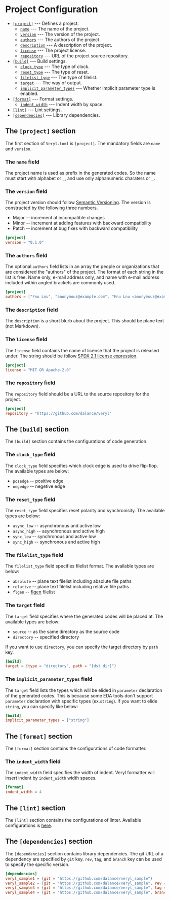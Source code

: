 # Project Configuration

* [`[project]`](01_project_configuration.md#the-project-section) --- Defines a project.
  * [`name`](01_project_configuration.md#the-name-field) --- The name of the project.
  * [`version`](01_project_configuration.md#the-version-field) --- The version of the project.
  * [`authors`](01_project_configuration.md#the-authors-field) --- The authors of the project.
  * [`description`](01_project_configuration.md#the-description-field) --- A description of the project.
  * [`license`](01_project_configuration.md#the-license-field) --- The project license.
  * [`repository`](01_project_configuration.md#the-repository-field) --- URL of the project source repository.
* [`[build]`](01_project_configuration.md#the-build-section) --- Build settings.
  * [`clock_type`](01_project_configuration.md#the-clock_type-field) --- The type of clock.
  * [`reset_type`](01_project_configuration.md#the-reset_type-field) --- The type of reset.
  * [`filelist_type`](01_project_configuration.md#the-filelist_type-field) --- The type of filelist.
  * [`target`](01_project_configuration.md#the-target-field) --- The way of output.
  * [`implicit_parameter_types`](01_project_configuration.md#the-implicit_parameter_types-field) --- Whether implicit parameter type is enabled.
* [`[format]`](01_project_configuration.md#the-format-section) --- Format settings.
  * [`indent_width`](01_project_configuration.md#the-indent_width-field) --- Indent width by space.
* [`[lint]`](01_project_configuration.md#the-lint-section) --- Lint settings.
* [`[dependencies]`](01_project_configuration.md#the-dependencies-section) --- Library dependencies.

## The `[project]` section

The first section of `Veryl.toml` is `[project]`.
The mandatory fields are `name` and `version`.

### The `name` field

The project name is used as prefix in the generated codes.
So the name must start with alphabet or `_`, and use only alphanumeric charaters or `_`.

### The `version` field

The project version should follow [Semantic Versioning](https://semver.org/).
The version is constructed by the following three numbers.

* Major -- increment at incompatible changes
* Minor -- increment at adding features with backward compatibility
* Patch -- increment at bug fixes with backward compatibility

```toml
[project]
version = "0.1.0"
```

### The `authors` field

The optional `authors` field lists in an array the people or organizations that are considered the "authors" of the project.
The format of each string in the list is free. Name only, e-mail address only, and name with e-mail address included within angled brackets are commonly used.

```toml
[project]
authors = ["Fnu Lnu", "anonymous@example.com", "Fnu Lnu <anonymous@example.com>"]
```

### The `description` field

The `description` is a short blurb about the project. This should be plane text (not Markdown).

### The `license` field

The `license` field contains the name of license that the project is released under.
The string should be follow [SPDX 2.1 license expression](https://spdx.org/spdx-specification-21-web-version#h.jxpfx0ykyb60).

```toml
[project]
license = "MIT OR Apache-2.0"
```

### The `repository` field

The `repository` field should be a URL to the source repository for the project.

```toml
[project]
repository = "https://github.com/dalance/veryl"
```

## The `[build]` section

The `[build]` section contains the configurations of code generation.

### The `clock_type` field

The `clock_type` field specifies which clock edge is used to drive flip-flop.
The available types are below:

* `posedge` -- positive edge
* `negedge` -- negetive edge

### The `reset_type` field

The `reset_type` field specifies reset polarity and synchronisity.
The available types are below:

* `async_low` -- asynchronous and active low
* `async_high` -- asynchronous and active high
* `sync_low` -- synchronous and active low
* `sync_high` -- synchronous and active high

### The `filelist_type` field

The `filelist_type` field specifies filelist format.
The available types are below:

* `absolute` -- plane text filelist including absolute file paths
* `relative` -- plane text filelist including relative file paths
* `flgen` -- [flgen](https://github.com/pezy-computing/flgen) filelist

### The `target` field

The `target` field specifies where the generated codes will be placed at.
The available types are below:

* `source` -- as the same directory as the source code
* `directory` -- specified directory

If you want to use `directory`, you can specify the target directory by `path` key.

```toml
[build]
target = {type = "directory", path = "[dst dir]"}
```

### The `implicit_parameter_types` field

The `target` field lists the types which will be elided in `parameter` declaration of the generated codes.
This is because some EDA tools don't support `parameter` declaration with specific types (ex.`string`).
If you want to elide `string`, you can specify like below:

```toml
[build]
implicit_parameter_types = ["string"]
```

## The `[format]` section

The `[format]` section contains the configurations of code formatter.

### The `indent_width` field

The `indent_width` field specifies the width of indent.
Veryl formatter will insert indent by `indent_width` width spaces.

```toml
[format]
indent_width = 4
```

## The `[lint]` section

The `[lint]` section contains the configurations of linter.
Available configurations is [here](./05_linter.md).

## The `[dependencies]` section

The `[dependencies]` section contains library dependencies.
The git URL of a dependency are specified by `git` key.
`rev`, `tag`, and `branch` key can be used to specify the specific version.

```toml
[dependencies]
veryl_sample1 = {git = "https://github.com/dalance/veryl_sample"}
veryl_sample2 = {git = "https://github.com/dalance/veryl_sample", rev = "9e9a30a"}
veryl_sample3 = {git = "https://github.com/dalance/veryl_sample", tag = "v0.4"}
veryl_sample4 = {git = "https://github.com/dalance/veryl_sample", branch = "branch"}
```
